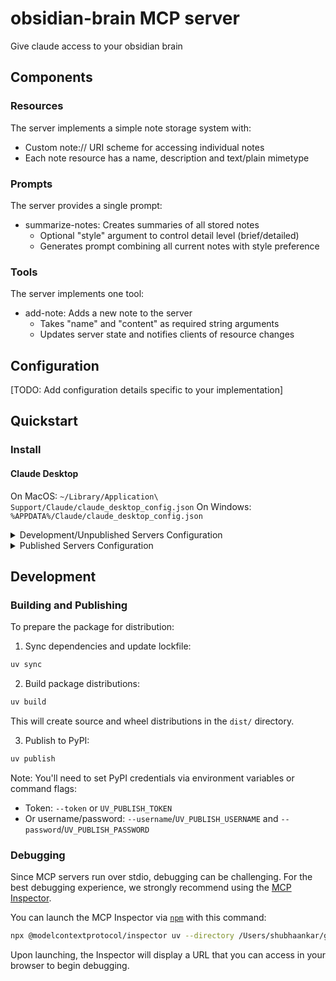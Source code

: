# obsidian-brain MCP server

Give claude access to your obsidian brain

## Components

### Resources

The server implements a simple note storage system with:
- Custom note:// URI scheme for accessing individual notes
- Each note resource has a name, description and text/plain mimetype

### Prompts

The server provides a single prompt:
- summarize-notes: Creates summaries of all stored notes
  - Optional "style" argument to control detail level (brief/detailed)
  - Generates prompt combining all current notes with style preference

### Tools

The server implements one tool:
- add-note: Adds a new note to the server
  - Takes "name" and "content" as required string arguments
  - Updates server state and notifies clients of resource changes

## Configuration

[TODO: Add configuration details specific to your implementation]

## Quickstart

### Install

#### Claude Desktop

On MacOS: `~/Library/Application\ Support/Claude/claude_desktop_config.json`
On Windows: `%APPDATA%/Claude/claude_desktop_config.json`

<details>
  <summary>Development/Unpublished Servers Configuration</summary>
  ```
  "mcpServers": {
    "obsidian-brain": {
      "command": "uv",
      "args": [
        "--directory",
        "/Users/shubhaankar/github.com/Shubhaankar-Sharma/obsidian_brain",
        "run",
        "obsidian-brain"
      ],
      "env": {
        "OBSIDIAN_MIND_PATH": "/path/to/obsidian/vault"
      }
    }
  }
  ```
</details>

<details>
  <summary>Published Servers Configuration</summary>
  ```
  "mcpServers": {
    "obsidian-brain": {
      "command": "uvx",
      "args": [
        "obsidian-brain"
      ]
    }
  }
  ```
</details>

## Development

### Building and Publishing

To prepare the package for distribution:

1. Sync dependencies and update lockfile:
```bash
uv sync
```

2. Build package distributions:
```bash
uv build
```

This will create source and wheel distributions in the `dist/` directory.

3. Publish to PyPI:
```bash
uv publish
```

Note: You'll need to set PyPI credentials via environment variables or command flags:
- Token: `--token` or `UV_PUBLISH_TOKEN`
- Or username/password: `--username`/`UV_PUBLISH_USERNAME` and `--password`/`UV_PUBLISH_PASSWORD`

### Debugging

Since MCP servers run over stdio, debugging can be challenging. For the best debugging
experience, we strongly recommend using the [MCP Inspector](https://github.com/modelcontextprotocol/inspector).


You can launch the MCP Inspector via [`npm`](https://docs.npmjs.com/downloading-and-installing-node-js-and-npm) with this command:

```bash
npx @modelcontextprotocol/inspector uv --directory /Users/shubhaankar/github.com/Shubhaankar-Sharma/obsidian_brain run obsidian-brain
```


Upon launching, the Inspector will display a URL that you can access in your browser to begin debugging.
